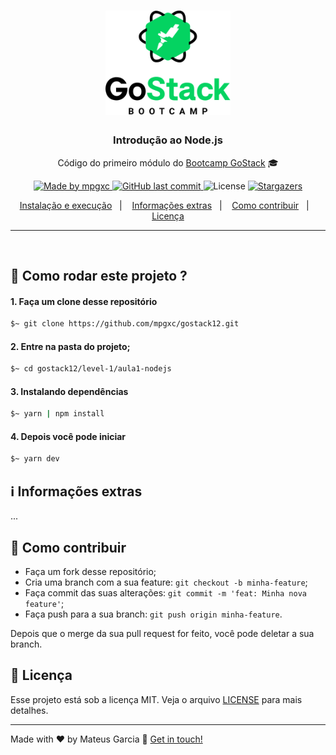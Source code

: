 <h1 align="center">
    <img alt="GoStack" src="../../.github/gostack.png" width="200px" />
</h1>

<h3 align="center">
  Introdução ao Node.js
</h3>

<p align="center">Código do primeiro módulo do <a href="https://rocketseat.com.br/bootcamp">Bootcamp GoStack</a> 🎓</p>

<p align="center">
  <a href="https://www.linkedin.com/in/mpgxc/">
    <img alt="Made by mpgxc" src="https://img.shields.io/badge/made%20by-mpgxc-green">
  </a>
  
  <a href="https://github.com/mpgxc/gostack12/commits/master">
    <img alt="GitHub last commit" src="https://img.shields.io/github/last-commit/mpgxc/gostack12.svg">
  </a>

  <img alt="License" src="https://img.shields.io/badge/license-MIT-%2304D361">	
  
  <a href="https://github.com/mpgxc/gostack12/stargazers">
    <img alt="Stargazers" src="https://img.shields.io/github/stars/mpgxc/gostack12?style=social">
  </a>
	
</p>

<p align="center">
  <a href="#-instalacao-e-execução">Instalação e execução</a>&nbsp;&nbsp;&nbsp;|&nbsp;&nbsp;&nbsp;
	<a href="#-informações-extras">Informações extras</a>&nbsp;&nbsp;&nbsp;|&nbsp;&nbsp;&nbsp;
  <a href="#-como-contribuir">Como contribuir</a>&nbsp;&nbsp;&nbsp;|&nbsp;&nbsp;&nbsp;
  <a href="#memo-licença">Licença</a>
</p>


<hr>
<br/>

## 🚀 Como rodar este projeto ?


#### 1. Faça um clone desse repositório
```bash
$~ git clone https://github.com/mpgxc/gostack12.git
```
#### 2. Entre na pasta do projeto;
```bash
$~ cd gostack12/level-1/aula1-nodejs
```
#### 3. Instalando dependências
```bash
$~ yarn | npm install
```
#### 4. Depois você pode iniciar
```bash
$~ yarn dev
```

## ℹ️ Informações extras

...

## 🤔 Como contribuir

- Faça um fork desse repositório;
- Cria uma branch com a sua feature: `git checkout -b minha-feature`;
- Faça commit das suas alterações: `git commit -m 'feat: Minha nova feature'`;
- Faça push para a sua branch: `git push origin minha-feature`.

Depois que o merge da sua pull request for feito, você pode deletar a sua branch.

## :memo: Licença

Esse projeto está sob a licença MIT. Veja o arquivo [LICENSE](../LICENSE.md) para mais detalhes.

---

Made with ♥ by Mateus Garcia :wave: [Get in touch!](https://www.linkedin.com/in/mpgxc/)
